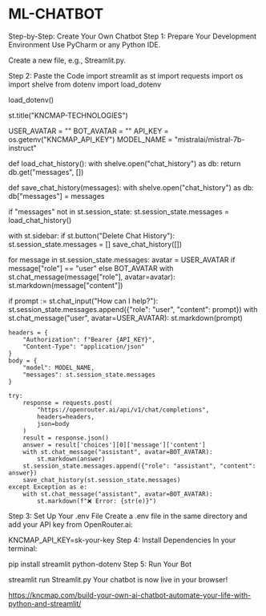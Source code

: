 # ML-CHATBOT
Step-by-Step: Create Your Own Chatbot
Step 1: Prepare Your Development Environment
Use PyCharm or any Python IDE.

Create a new file, e.g., Streamlit.py.

Step 2: Paste the Code
import streamlit as st
import requests
import os
import shelve
from dotenv import load_dotenv
 
load_dotenv()
 
st.title("KNCMAP-TECHNOLOGIES")
 
USER_AVATAR = ""
BOT_AVATAR = ""
API_KEY = os.getenv("KNCMAP_API_KEY")
MODEL_NAME = "mistralai/mistral-7b-instruct"
 
def load_chat_history():
    with shelve.open("chat_history") as db:
        return db.get("messages", [])
 
def save_chat_history(messages):
    with shelve.open("chat_history") as db:
        db["messages"] = messages
 
if "messages" not in st.session_state:
    st.session_state.messages = load_chat_history()
 
with st.sidebar:
    if st.button("Delete Chat History"):
        st.session_state.messages = []
        save_chat_history([])
 
for message in st.session_state.messages:
    avatar = USER_AVATAR if message["role"] == "user" else BOT_AVATAR
    with st.chat_message(message["role"], avatar=avatar):
        st.markdown(message["content"])
 
if prompt := st.chat_input("How can I help?"):
    st.session_state.messages.append({"role": "user", "content": prompt})
    with st.chat_message("user", avatar=USER_AVATAR):
        st.markdown(prompt)
 
    headers = {
        "Authorization": f"Bearer {API_KEY}",
        "Content-Type": "application/json"
    }
    body = {
        "model": MODEL_NAME,
        "messages": st.session_state.messages
    }
 
    try:
        response = requests.post(
            "https://openrouter.ai/api/v1/chat/completions",
            headers=headers,
            json=body
        )
        result = response.json()
        answer = result['choices'][0]['message']['content']
        with st.chat_message("assistant", avatar=BOT_AVATAR):
            st.markdown(answer)
        st.session_state.messages.append({"role": "assistant", "content": answer})
        save_chat_history(st.session_state.messages)
    except Exception as e:
        with st.chat_message("assistant", avatar=BOT_AVATAR):
            st.markdown(f"❌ Error: {str(e)}")
Step 3: Set Up Your .env File
Create a .env file in the same directory and add your API key from OpenRouter.ai:

KNCMAP_API_KEY=sk-your-key
Step 4: Install Dependencies
In your terminal:

pip install streamlit python-dotenv
Step 5: Run Your Bot

streamlit run Streamlit.py
Your chatbot is now live in your browser!


https://kncmap.com/build-your-own-ai-chatbot-automate-your-life-with-python-and-streamlit/
